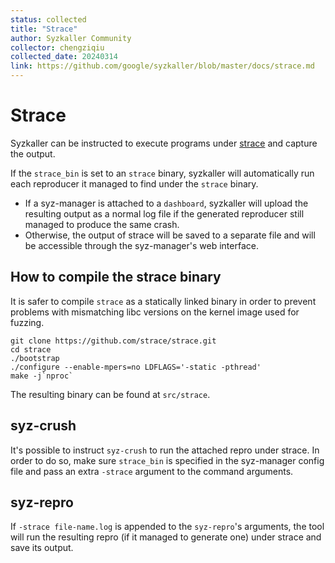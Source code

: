 ```yaml
---
status: collected
title: "Strace"
author: Syzkaller Community
collector: chengziqiu
collected_date: 20240314
link: https://github.com/google/syzkaller/blob/master/docs/strace.md
---
```


# Strace

Syzkaller can be instructed to execute programs under
[strace](https://strace.io/) and capture the output.

If the `strace_bin` is set to an `strace` binary, syzkaller will automatically
run each reproducer it managed to find under the `strace` binary.
* If a syz-manager is attached to a `dashboard`, syzkaller will upload the
  resulting output as a normal log file if the generated reproducer still
  managed to produce the same crash.
* Otherwise, the output of strace will be saved to a separate file and will be
  accessible through the syz-manager's web interface.

## How to compile the strace binary

It is safer to compile `strace` as a statically linked binary in order to
prevent problems with mismatching libc versions on the kernel image used for
fuzzing.

```
git clone https://github.com/strace/strace.git
cd strace
./bootstrap
./configure --enable-mpers=no LDFLAGS='-static -pthread'
make -j`nproc`
```

The resulting binary can be found at `src/strace`.

## syz-crush

It's possible to instruct `syz-crush` to run the attached repro under strace. In
order to do so, make sure `strace_bin` is specified in the syz-manager config
file and pass an extra `-strace` argument to the command arguments.

## syz-repro

If `-strace file-name.log` is appended to the `syz-repro`'s arguments, the tool
will run the resulting repro (if it managed to generate one) under strace and
save its output.
